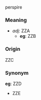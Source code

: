 perspire
### Meaning
+ _adj_: ZZA
    + __eg__: ZZB

### Origin

ZZC

### Synonym

__eg__: ZZD

+ ZZE


